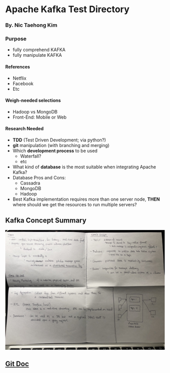 # Apache Kafka Test Directory
### By. Nic Taehong Kim

### Purpose
 - fully comprehend KAFKA
 - fully manipulate KAFKA

#### References
 - Netflix
 - Facebook
 - Etc

#### Weigh-needed selections
 - Hadoop vs MongoDB
 - Front-End: Mobile or Web

#### Research Needed
 - **TDD** (Test Driven Development; via python?)
 - **git** manipulation (with branching and merging)
 - Which **development process** to be used
 	* Waterfall?
	* etc
 - What kind of **database** is the most suitable when integrating Apache Kafka?
 - Database Pros and Cons:
 	* Cassadra
	* MongoDB
	* Hadoop
 - Best Kafka implementation requires more than one server node, **__THEN__** where should we get the resources to run multiple servers?

## Kafka Concept Summary
![alt-text](https://github.com/rlaxoghd94/Kafka_Test/blob/master/Docs/kafka_doc.jpeg "Kafka Summary")

## [Git Doc](https://github.com/rlaxoghd94/Kafka_Test/blob/master/Docs/git.md)
